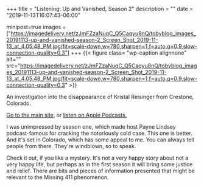 +++
title = "Listening: Up and Vanished, Season 2"
description = ""
date = "2019-11-13T16:07:43-06:00"

minipost=true
images = ["https://imagedelivery.net/zJmFZzaNuqC_Q5Caqyu8nQ/tobyblog_images_20191113-up-and-vanished-season-2_Screen_Shot_2019-11-13_at_4.05.48_PM.jpg/fit=scale-down,w=780,sharpen=1,f=auto,q=0.9,slow-connection-quality=0.3"]
+++
{{< figure class= "wp-caption alignnone" alt="" src="https://imagedelivery.net/zJmFZzaNuqC_Q5Caqyu8nQ/tobyblog_images_20191113-up-and-vanished-season-2_Screen_Shot_2019-11-13_at_4.05.48_PM.jpg/fit=scale-down,w=780,sharpen=1,f=auto,q=0.9,slow-connection-quality=0.3" >}}

An investigation into the disappearance of Kristal Reisinger from Crestone, Colorado. 

[Go to the main site](https://season2.upandvanished.com), or [listen on Apple Podcasts.](https://podcasts.apple.com/us/podcast/up-and-vanished/id1140596919)

I was unimpressed by season one, which made host Payne Lindsey podcast-famous for cracking the notoriously cold case. This one is better. And it's set in Colorado, which has some appeal to me. You can always tell people from there. They're windblown, so to speak. 

Check it out, if you like a mystery. It's not a very happy story about not a very happy life, but perhaps as in the first season it will bring some justice and relief. There are bits and pieces of information presented that might be relevant to the Missing 411 phenomenon. 

